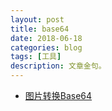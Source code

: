 ```yaml
---
layout: post
title: base64
date: 2018-06-18
categories: blog
tags: [工具]
description: 文章金句。
---
```



- [图片转换Base64](http://tool.mkblog.cn/base64/)
